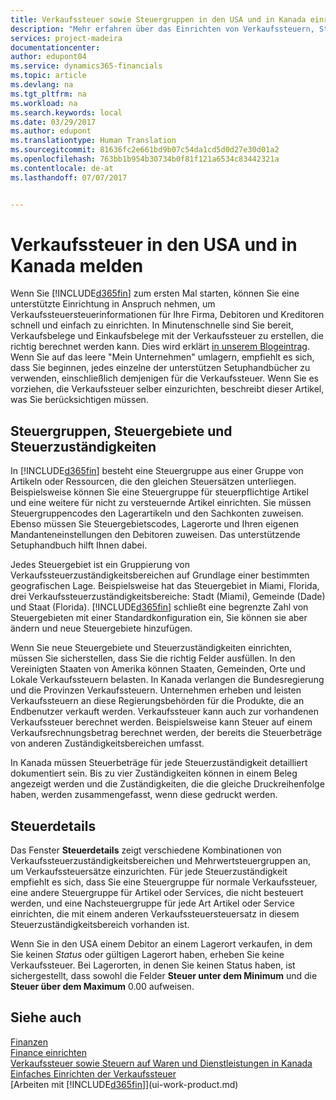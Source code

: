 ```yaml
---
title: Verkaufssteuer sowie Steuergruppen in den USA und in Kanada einrichten| Microsoft Docs
description: "Mehr erfahren über das Einrichten von Verkaufssteuern, Steuergruppen, Steuergebieten, Steuerzuständigkeiten und Steuereinzelheiten (Staat, Gemeinde, Städte und Standorte)."
services: project-madeira
documentationcenter: 
author: edupont04
ms.service: dynamics365-financials
ms.topic: article
ms.devlang: na
ms.tgt_pltfrm: na
ms.workload: na
ms.search.keywords: local
ms.date: 03/29/2017
ms.author: edupont
ms.translationtype: Human Translation
ms.sourcegitcommit: 81636fc2e661bd9b07c54da1cd5d0d27e30d01a2
ms.openlocfilehash: 763bb1b954b30734b0f81f121a6534c83442321a
ms.contentlocale: de-at
ms.lasthandoff: 07/07/2017


---
```

# <a name="reporting-sales-tax-in-the-us-and-canada"></a>Verkaufssteuer in den USA und in Kanada melden
Wenn Sie [!INCLUDE[d365fin](includes/d365fin_md.md)] zum ersten Mal starten, können Sie eine unterstützte Einrichtung in Anspruch nehmen, um Verkaufssteuersteuerinformationen für Ihre Firma, Debitoren und Kreditoren schnell und einfach zu einrichten. In Minutenschnelle sind Sie bereit, Verkaufsbelege und Einkaufsbelege mit der Verkaufssteuer zu erstellen, die richtig berechnet werden kann. Dies wird erklärt [in unserem Blogeintrag](https://madeira.microsoft.com/blog/sales-tax-setup-made-easy).
Wenn Sie auf das leere "Mein Unternehmen" umlagern, empfiehlt es sich, dass Sie beginnen, jedes einzelne der unterstützen Setuphandbücher zu verwenden, einschließlich demjenigen für die Verkaufssteuer. Wenn Sie es vorziehen, die Verkaufssteuer selber einzurichten, beschreibt dieser Artikel, was Sie berücksichtigen müssen.  

## <a name="tax-groups-tax-areas-and-tax-jurisdictions"></a>Steuergruppen, Steuergebiete und Steuerzuständigkeiten
In [!INCLUDE[d365fin](includes/d365fin_md.md)] besteht eine Steuergruppe aus einer Gruppe von Artikeln oder Ressourcen, die den gleichen Steuersätzen unterliegen. Beispielsweise können Sie eine Steuergruppe für steuerpflichtige Artikel und eine weitere für nicht zu versteuernde Artikel einrichten. Sie müssen Steuergruppencodes den Lagerartikeln und den Sachkonten zuweisen. Ebenso müssen Sie Steuergebietscodes, Lagerorte und Ihren eigenen Mandanteneinstellungen den Debitoren zuweisen. Das unterstützende Setuphandbuch hilft Ihnen dabei.  

Jedes Steuergebiet ist ein Gruppierung von Verkaufssteuerzuständigkeitsbereichen auf Grundlage einer bestimmten geografischen Lage. Beispielsweise hat das Steuergebiet in Miami, Florida, drei Verkaufssteuerzuständigkeitsbereiche: Stadt (Miami), Gemeinde (Dade) und Staat (Florida). [!INCLUDE[d365fin](includes/d365fin_md.md)] schließt eine begrenzte Zahl von Steuergebieten mit einer Standardkonfiguration ein, Sie können sie aber ändern und neue Steuergebiete hinzufügen.  

Wenn Sie neue Steuergebiete und Steuerzuständigkeiten einrichten, müssen Sie sicherstellen, dass Sie die richtig Felder ausfüllen. In den Vereinigten Staaten von Amerika können Staaten, Gemeinden, Orte und Lokale Verkaufssteuern belasten. In Kanada verlangen die Bundesregierung und die Provinzen Verkaufssteuern. Unternehmen erheben und leisten Verkaufssteuern an diese Regierungsbehörden für die Produkte, die an Endbenutzer verkauft werden. Verkaufssteuer kann auch zur vorhandenen Verkaufssteuer berechnet werden. Beispielsweise kann Steuer auf einem Verkaufsrechnungsbetrag berechnet werden, der bereits die Steuerbeträge von anderen Zuständigkeitsbereichen umfasst.  

In Kanada müssen Steuerbeträge für jede Steuerzuständigkeit detailliert dokumentiert sein. Bis zu vier Zuständigkeiten können in einem Beleg angezeigt werden und die Zuständigkeiten, die die gleiche Druckreihenfolge haben, werden zusammengefasst, wenn diese gedruckt werden.  

## <a name="tax-details"></a>Steuerdetails
Das Fenster **Steuerdetails** zeigt verschiedene Kombinationen von Verkaufssteuerzuständigkeitsbereichen und Mehrwertsteuergruppen an, um Verkaufssteuersätze einzurichten. Für jede Steuerzuständigkeit empfiehlt es sich, dass Sie eine Steuergruppe für normale Verkaufssteuer, eine andere Steuergruppe für Artikel oder Services, die nicht besteuert werden, und eine Nachsteuergruppe für jede Art Artikel oder Service einrichten, die mit einem anderen Verkaufssteuersteuersatz in diesem Steuerzuständigkeitsbereich vorhanden ist.  

Wenn Sie in den USA einem Debitor an einem Lagerort verkaufen, in dem Sie keinen *Status* oder gültigen Lagerort haben, erheben Sie keine Verkaufssteuer. Bei Lagerorten, in denen Sie keinen Status haben, ist sichergestellt, dass sowohl die Felder **Steuer unter dem Minimum** und die **Steuer über dem Maximum** 0.00 aufweisen.  

## <a name="see-also"></a>Siehe auch
[Finanzen](finance.md)  
[Finance einrichten](finance-setup-finance.md)  
[Verkaufssteuer sowie Steuern auf Waren und Dienstleistungen in Kanada](ca-finance-tax.md)  
[Einfaches Einrichten der Verkaufssteuer](https://madeira.microsoft.com/blog/sales-tax-setup-made-easy)  
[Arbeiten mit [!INCLUDE[d365fin](includes/d365fin_md.md)]](ui-work-product.md)  

